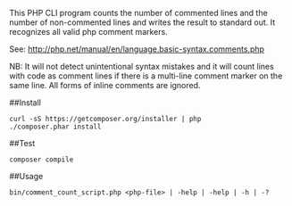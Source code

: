 This PHP CLI program counts the number of commented lines and the number of non-commented lines 
and writes the result to standard out. It recognizes all valid php comment markers.

See: http://php.net/manual/en/language.basic-syntax.comments.php

NB:
It will not detect unintentional syntax mistakes and it will count lines with code as comment lines 
if there is a multi-line comment marker on the same line. All forms of inline comments are ignored.

##Install

    curl -sS https://getcomposer.org/installer | php
    ./composer.phar install

##Test

    composer compile

##Usage

    bin/comment_count_script.php <php-file> | -help | -help | -h | -?


